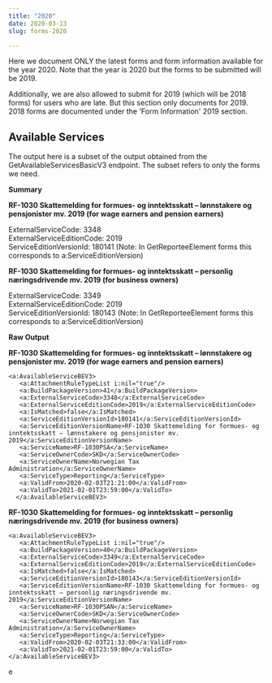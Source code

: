 ```yaml
---
title: "2020"
date: 2020-03-13
slug: forms-2020

---
```

Here we document ONLY the latest forms and form information available for the year 2020. Note that the year is 2020 but the forms to be submitted will be 2019. 

Additionally, we are also allowed to submit for 2019 (which will be 2018 forms) for users who are late. But this section only documents for 2019. 2018 forms are documented under the 'Form Information' 2019 section.

## **Available Services**

The output here is a subset of the output obtained from the GetAvailableServicesBasicV3 endpoint. The subset refers to only the forms we need.

**Summary**

**RF-1030 Skattemelding for formues- og inntektsskatt – lønnstakere og pensjonister mv. 2019 (for wage earners and pension earners)**

ExternalServiceCode: 3348  
ExternalServiceEditionCode: 2019  
ServiceEditionVersionId: 180141 (Note: In GetReporteeElement forms this corresponds to a:ServiceEditionVersion)

**RF-1030 Skattemelding for formues- og inntektsskatt – personlig næringsdrivende mv. 2019 (for business owners)**

ExternalServiceCode: 3349  
ExternalServiceEditionCode: 2019  
ServiceEditionVersionId: 180143 (Note: In GetReporteeElement forms this corresponds to a:ServiceEditionVersion)

**Raw Output**

**RF-1030 Skattemelding for formues- og inntektsskatt – lønnstakere og pensjonister mv. 2019 (for wage earners and pension earners)**

    <a:AvailableServiceBEV3>
       <a:AttachmentRuleTypeList i:nil="true"/>
       <a:BuildPackageVersion>41</a:BuildPackageVersion>
       <a:ExternalServiceCode>3348</a:ExternalServiceCode>
       <a:ExternalServiceEditionCode>2019</a:ExternalServiceEditionCode>
       <a:IsMatched>false</a:IsMatched>
       <a:ServiceEditionVersionId>180141</a:ServiceEditionVersionId>
       <a:ServiceEditionVersionName>RF-1030 Skattemelding for formues- og inntektsskatt – lønnstakere og pensjonister mv. 2019</a:ServiceEditionVersionName>
       <a:ServiceName>RF-1030PSA</a:ServiceName>
       <a:ServiceOwnerCode>SKD</a:ServiceOwnerCode>
       <a:ServiceOwnerName>Norwegian Tax Administration</a:ServiceOwnerName>
       <a:ServiceType>Reporting</a:ServiceType>
       <a:ValidFrom>2020-02-03T21:21:00</a:ValidFrom>
       <a:ValidTo>2021-02-01T23:59:00</a:ValidTo>
      </a:AvailableServiceBEV3>

**RF-1030 Skattemelding for formues- og inntektsskatt – personlig næringsdrivende mv. 2019 (for business owners)**

    <a:AvailableServiceBEV3>
       <a:AttachmentRuleTypeList i:nil="true"/>
       <a:BuildPackageVersion>40</a:BuildPackageVersion>
       <a:ExternalServiceCode>3349</a:ExternalServiceCode>
       <a:ExternalServiceEditionCode>2019</a:ExternalServiceEditionCode>
       <a:IsMatched>false</a:IsMatched>
       <a:ServiceEditionVersionId>180143</a:ServiceEditionVersionId>
       <a:ServiceEditionVersionName>RF-1030 Skattemelding for formues- og inntektsskatt – personlig næringsdrivende mv. 2019</a:ServiceEditionVersionName>
       <a:ServiceName>RF-1030PSAN</a:ServiceName>
       <a:ServiceOwnerCode>SKD</a:ServiceOwnerCode>
       <a:ServiceOwnerName>Norwegian Tax Administration</a:ServiceOwnerName>
       <a:ServiceType>Reporting</a:ServiceType>
       <a:ValidFrom>2020-02-03T21:33:00</a:ValidFrom>
       <a:ValidTo>2021-02-01T23:59:00</a:ValidTo>
    </a:AvailableServiceBEV3>

e